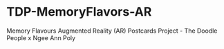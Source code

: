 # TDP-MemoryFlavors-AR
 Memory Flavours Augmented Reality (AR) Postcards Project - The Doodle People x Ngee Ann Poly 
